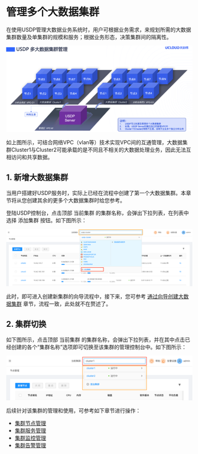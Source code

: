 # 管理多个大数据集群

在使用USDP管理大数据业务系统时，用户可根据业务需求，来规划所需的大数据集群数量及单集群的规模和服务；根据业务形态，决策集群间的隔离性。

![](../images/clusters/2020123031008.png)

如上图所示，可结合网络VPC（vlan等）技术实现VPC间的互通管理，大数据集群Cluster1与Cluster2可能承载的是不同且不相关的大数据处理业务，因此无法互相访问和共享数据。



## 1. 新增大数据集群

当用户搭建好USDP服务时，实际上已经在流程中创建了第一个大数据集群。本章节将从您创建其余的更多个大数据集群时给您参考。

登陆USDP控制台，点击顶部 <kbd>当前集群</kbd> 的集群名称，会弹出下拉列表，在列表中选择 <kbd>添加集群</kbd> 按钮。如下图所示：

![](../images/clusters/2020123035003.png)


此时，即可进入创建新集群的向导流程中，接下来，您可参考 [通过向导创建大数据集群](/usdpdc/plan&create/first_create?id=_31-向导-选择软件版本) 章节，流程一致，此处就不在赘述了。



## 2. 集群切换

如下图所示，点击顶部 <kbd>当前集群</kbd> 的集群名称，会弹出下拉列表，并在其中点击已经创建的各个“集群名称”选项即可切换至该集群的管理控制台中。如下图所示：

![](../images/clusters/2021012665254.png)

后续针对该集群的管理和使用，可参考如下章节进行操作：

* [集群节点管理](usdpdc/1.0.x/webconsole/node)
* [集群服务管理](usdpdc/1.0.x/webconsole/service)
* [集群监控管理](usdpdc/1.0.x/webconsole/monitor)
* [集群告警管理](usdpdc/1.0.x/webconsole/alarm)